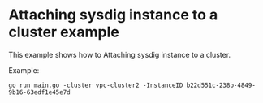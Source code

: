 # Attaching sysdig instance to a cluster example

This example shows how to Attaching sysdig instance to a cluster.

Example: 

```
go run main.go -cluster vpc-cluster2 -InstanceID b22d551c-238b-4849-9b16-63edf1e45e7d 
```